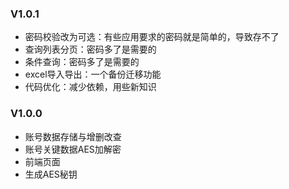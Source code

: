 ### V1.0.1
+ 密码校验改为可选：有些应用要求的密码就是简单的，导致存不了
+ 查询列表分页：密码多了是需要的
+ 条件查询：密码多了是需要的
+ excel导入导出：一个备份迁移功能
+ 代码优化：减少依赖，用些新知识

### V1.0.0
+ 账号数据存储与增删改查
+ 账号关键数据AES加解密
+ 前端页面
+ 生成AES秘钥